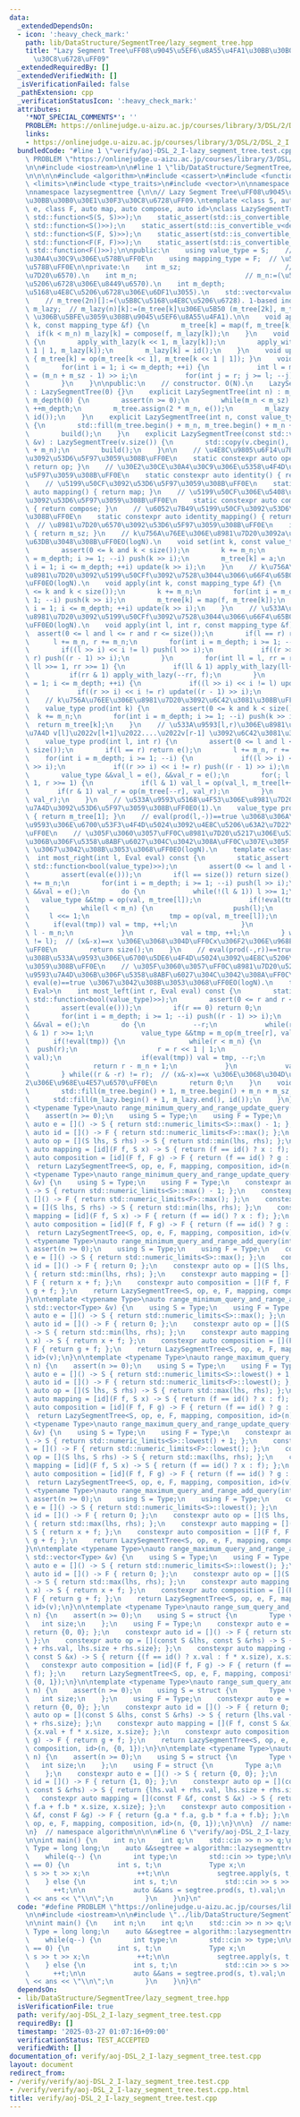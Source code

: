 ```yaml
---
data:
  _extendedDependsOn:
  - icon: ':heavy_check_mark:'
    path: lib/DataStructure/SegmentTree/lazy_segment_tree.hpp
    title: "Lazy Segment Tree\uFF08\u9045\u5EF6\u8A55\u4FA1\u30BB\u30B0\u30E1\u30F3\
      \u30C8\u6728\uFF09"
  _extendedRequiredBy: []
  _extendedVerifiedWith: []
  _isVerificationFailed: false
  _pathExtension: cpp
  _verificationStatusIcon: ':heavy_check_mark:'
  attributes:
    '*NOT_SPECIAL_COMMENTS*': ''
    PROBLEM: https://onlinejudge.u-aizu.ac.jp/courses/library/3/DSL/2/DSL_2_I
    links:
    - https://onlinejudge.u-aizu.ac.jp/courses/library/3/DSL/2/DSL_2_I
  bundledCode: "#line 1 \"verify/aoj-DSL_2_I-lazy_segment_tree.test.cpp\"\n#define\
    \ PROBLEM \"https://onlinejudge.u-aizu.ac.jp/courses/library/3/DSL/2/DSL_2_I\"\
    \n\n#include <iostream>\n\n#line 1 \"lib/DataStructure/SegmentTree/lazy_segment_tree.hpp\"\
    \n\n\n\n#include <algorithm>\n#include <cassert>\n#include <functional>\n#include\
    \ <limits>\n#include <type_traits>\n#include <vector>\n\nnamespace algorithm {\n\
    \nnamespace lazysegmenttree {\n\n// Lazy Segment Tree\uFF08\u9045\u5EF6\u8A55\u4FA1\
    \u30BB\u30B0\u30E1\u30F3\u30C8\u6728\uFF09.\ntemplate <class S, auto op, auto\
    \ e, class F, auto map, auto compose, auto id>\nclass LazySegmentTree {\n    static_assert(std::is_convertible_v<decltype(op),\
    \ std::function<S(S, S)>>);\n    static_assert(std::is_convertible_v<decltype(e),\
    \ std::function<S()>>);\n    static_assert(std::is_convertible_v<decltype(map),\
    \ std::function<S(F, S)>>);\n    static_assert(std::is_convertible_v<decltype(compose),\
    \ std::function<F(F, F)>>);\n    static_assert(std::is_convertible_v<decltype(id),\
    \ std::function<F()>>);\n\npublic:\n    using value_type = S;    // \u30E2\u30CE\
    \u30A4\u30C9\u306E\u578B\uFF0E\n    using mapping_type = F;  // \u5199\u50CF\u306E\
    \u578B\uFF0E\n\nprivate:\n    int m_sz;                          // m_sz:=(\u8981\
    \u7D20\u6570).\n    int m_n;                           // m_n:=(\u5B8C\u5168\u4E8C\
    \u5206\u6728\u306E\u8449\u6570).\n    int m_depth;                       // m_depth:=(\u5B8C\
    \u5168\u4E8C\u5206\u6728\u306E\u6DF1\u3055).\n    std::vector<value_type> m_tree;\
    \    // m_tree(2n)[]:=(\u5B8C\u5168\u4E8C\u5206\u6728). 1-based index.\n    std::vector<mapping_type>\
    \ m_lazy;  // m_lazy(n)[k]:=(m_tree[k]\u306E\u5B50 (m_tree[2k], m_tree[2k+1])\
    \ \u306B\u5BFE\u3059\u308B\u9045\u5EF6\u8A55\u4FA1).\n\n    void apply_with_lazy(int\
    \ k, const mapping_type &f) {\n        m_tree[k] = map(f, m_tree[k]);\n      \
    \  if(k < m_n) m_lazy[k] = compose(f, m_lazy[k]);\n    }\n    void push(int k)\
    \ {\n        apply_with_lazy(k << 1, m_lazy[k]);\n        apply_with_lazy(k <<\
    \ 1 | 1, m_lazy[k]);\n        m_lazy[k] = id();\n    }\n    void update(int k)\
    \ { m_tree[k] = op(m_tree[k << 1], m_tree[k << 1 | 1]); }\n    void build() {\n\
    \        for(int i = 1; i <= m_depth; ++i) {\n            int l = m_n >> i, r\
    \ = (m_n + m_sz - 1) >> i;\n            for(int j = r; j >= l; --j) update(j);\n\
    \        }\n    }\n\npublic:\n    // constructor. O(N).\n    LazySegmentTree()\
    \ : LazySegmentTree(0) {}\n    explicit LazySegmentTree(int n) : m_sz(n), m_n(1),\
    \ m_depth(0) {\n        assert(n >= 0);\n        while(m_n < m_sz) m_n <<= 1,\
    \ ++m_depth;\n        m_tree.assign(2 * m_n, e());\n        m_lazy.assign(m_n,\
    \ id());\n    }\n    explicit LazySegmentTree(int n, const value_type &a) : LazySegmentTree(n)\
    \ {\n        std::fill(m_tree.begin() + m_n, m_tree.begin() + m_n + m_sz, a);\n\
    \        build();\n    }\n    explicit LazySegmentTree(const std::vector<value_type>\
    \ &v) : LazySegmentTree(v.size()) {\n        std::copy(v.cbegin(), v.cend(), m_tree.begin()\
    \ + m_n);\n        build();\n    }\n\n    // \u4E8C\u9805\u6F14\u7B97\u95A2\u6570\
    \u3092\u53D6\u5F97\u3059\u308B\uFF0E\n    static constexpr auto operation() {\
    \ return op; }\n    // \u30E2\u30CE\u30A4\u30C9\u306E\u5358\u4F4D\u5143\u3092\u53D6\
    \u5F97\u3059\u308B\uFF0E\n    static constexpr auto identity() { return e; }\n\
    \    // \u5199\u50CF\u3092\u53D6\u5F97\u3059\u308B\uFF0E\n    static constexpr\
    \ auto mapping() { return map; }\n    // \u5199\u50CF\u306E\u5408\u6210\u95A2\u6570\
    \u3092\u53D6\u5F97\u3059\u308B\uFF0E\n    static constexpr auto composition()\
    \ { return compose; }\n    // \u6052\u7B49\u5199\u50CF\u3092\u53D6\u5F97\u3059\
    \u308B\uFF0E\n    static constexpr auto identity_mapping() { return id; }\n  \
    \  // \u8981\u7D20\u6570\u3092\u53D6\u5F97\u3059\u308B\uFF0E\n    int size() const\
    \ { return m_sz; }\n    // k\u756A\u76EE\u306E\u8981\u7D20\u3092a\u306B\u7F6E\u304D\
    \u63DB\u3048\u308B\uFF0EO(logN).\n    void set(int k, const value_type &a) {\n\
    \        assert(0 <= k and k < size());\n        k += m_n;\n        for(int i\
    \ = m_depth; i >= 1; --i) push(k >> i);\n        m_tree[k] = a;\n        for(int\
    \ i = 1; i <= m_depth; ++i) update(k >> i);\n    }\n    // k\u756A\u76EE\u306E\
    \u8981\u7D20\u3092\u5199\u50CFf\u3092\u7528\u3044\u3066\u66F4\u65B0\u3059\u308B\
    \uFF0EO(logN).\n    void apply(int k, const mapping_type &f) {\n        assert(0\
    \ <= k and k < size());\n        k += m_n;\n        for(int i = m_depth; i >=\
    \ 1; --i) push(k >> i);\n        m_tree[k] = map(f, m_tree[k]);\n        for(int\
    \ i = 1; i <= m_depth; ++i) update(k >> i);\n    }\n    // \u533A\u9593[l,r)\u306E\
    \u8981\u7D20\u3092\u5199\u50CFf\u3092\u7528\u3044\u3066\u66F4\u65B0\u3059\u308B\
    \uFF0EO(logN).\n    void apply(int l, int r, const mapping_type &f) {\n      \
    \  assert(0 <= l and l <= r and r <= size());\n        if(l == r) return;\n  \
    \      l += m_n, r += m_n;\n        for(int i = m_depth; i >= 1; --i) {\n    \
    \        if((l >> i) << i != l) push(l >> i);\n            if((r >> i) << i !=\
    \ r) push((r - 1) >> i);\n        }\n        for(int ll = l, rr = r; ll < rr;\
    \ ll >>= 1, rr >>= 1) {\n            if(ll & 1) apply_with_lazy(ll++, f);\n  \
    \          if(rr & 1) apply_with_lazy(--rr, f);\n        }\n        for(int i\
    \ = 1; i <= m_depth; ++i) {\n            if((l >> i) << i != l) update(l >> i);\n\
    \            if((r >> i) << i != r) update((r - 1) >> i);\n        }\n    }\n\
    \    // k\u756A\u76EE\u306E\u8981\u7D20\u3092\u6C42\u3081\u308B\uFF0EO(logN).\n\
    \    value_type prod(int k) {\n        assert(0 <= k and k < size());\n      \
    \  k += m_n;\n        for(int i = m_depth; i >= 1; --i) push(k >> i);\n      \
    \  return m_tree[k];\n    }\n    // \u533A\u9593[l,r)\u306E\u8981\u7D20\u306E\u7DCF\
    \u7A4D v[l]\u2022v[l+1]\u2022....\u2022v[r-1] \u3092\u6C42\u3081\u308B\uFF0EO(logN).\n\
    \    value_type prod(int l, int r) {\n        assert(0 <= l and l <= r and r <=\
    \ size());\n        if(l == r) return e();\n        l += m_n, r += m_n;\n    \
    \    for(int i = m_depth; i >= 1; --i) {\n            if((l >> i) << i != l) push(l\
    \ >> i);\n            if((r >> i) << i != r) push((r - 1) >> i);\n        }\n\
    \        value_type &&val_l = e(), &&val_r = e();\n        for(; l < r; l >>=\
    \ 1, r >>= 1) {\n            if(l & 1) val_l = op(val_l, m_tree[l++]);\n     \
    \       if(r & 1) val_r = op(m_tree[--r], val_r);\n        }\n        return op(val_l,\
    \ val_r);\n    }\n    // \u533A\u9593\u5168\u4F53\u306E\u8981\u7D20\u306E\u7DCF\
    \u7A4D\u3092\u53D6\u5F97\u3059\u308B\uFF0EO(1).\n    value_type prod_all() const\
    \ { return m_tree[1]; }\n    // eval(prod(l,-))==true \u3068\u306A\u308B\u533A\
    \u9593\u306E\u6700\u53F3\u4F4D\u5024\u3092\u4E8C\u5206\u63A2\u7D22\u3059\u308B\
    \uFF0E\n    // \u305F\u3060\u3057\uFF0C\u8981\u7D20\u5217\u306E\u533A\u9593\u7A4D\
    \u306B\u306F\u5358\u8ABF\u6027\u304C\u3042\u308A\uFF0C\u307E\u305F eval(e)==true\
    \ \u3067\u3042\u308B\u3053\u3068\uFF0EO(logN).\n    template <class Eval>\n  \
    \  int most_right(int l, Eval eval) const {\n        static_assert(std::is_convertible_v<Eval,\
    \ std::function<bool(value_type)>>);\n        assert(0 <= l and l <= size());\n\
    \        assert(eval(e()));\n        if(l == size()) return size();\n        l\
    \ += m_n;\n        for(int i = m_depth; i >= 1; --i) push(l >> i);\n        value_type\
    \ &&val = e();\n        do {\n            while(!(l & 1)) l >>= 1;\n         \
    \   value_type &&tmp = op(val, m_tree[l]);\n            if(!eval(tmp)) {\n   \
    \             while(l < m_n) {\n                    push(l);\n               \
    \     l <<= 1;\n                    tmp = op(val, m_tree[l]);\n              \
    \      if(eval(tmp)) val = tmp, ++l;\n                }\n                return\
    \ l - m_n;\n            }\n            val = tmp, ++l;\n        } while((l & -l)\
    \ != l);  // (x&-x)==x \u306E\u3068\u304D\uFF0Cx\u306F2\u306E\u968E\u4E57\u6570\
    \uFF0E\n        return size();\n    }\n    // eval(prod(-,r))==true \u3068\u306A\
    \u308B\u533A\u9593\u306E\u6700\u5DE6\u4F4D\u5024\u3092\u4E8C\u5206\u63A2\u7D22\
    \u3059\u308B\uFF0E\n    // \u305F\u3060\u3057\uFF0C\u8981\u7D20\u5217\u306E\u533A\
    \u9593\u7A4D\u306B\u306F\u5358\u8ABF\u6027\u304C\u3042\u308A\uFF0C\u307E\u305F\
    \ eval(e)==true \u3067\u3042\u308B\u3053\u3068\uFF0EO(logN).\n    template <class\
    \ Eval>\n    int most_left(int r, Eval eval) const {\n        static_assert(std::is_convertible_v<Eval,\
    \ std::function<bool(value_type)>>);\n        assert(0 <= r and r <= size());\n\
    \        assert(eval(e()));\n        if(r == 0) return 0;\n        r += m_n;\n\
    \        for(int i = m_depth; i >= 1; --i) push((r - 1) >> i);\n        value_type\
    \ &&val = e();\n        do {\n            --r;\n            while(r > 1 and r\
    \ & 1) r >>= 1;\n            value_type &&tmp = m_op(m_tree[r], val);\n      \
    \      if(!eval(tmp)) {\n                while(r < m_n) {\n                  \
    \  push(r);\n                    r = r << 1 | 1;\n                    tmp = op(m_tree[r],\
    \ val);\n                    if(eval(tmp)) val = tmp, --r;\n                }\n\
    \                return r - m_n + 1;\n            }\n            val = tmp;\n\
    \        } while((r & -r) != r);  // (x&-x)==x \u306E\u3068\u304D\uFF0Cx\u306F\
    2\u306E\u968E\u4E57\u6570\uFF0E\n        return 0;\n    }\n    void reset() {\n\
    \        std::fill(m_tree.begin() + 1, m_tree.begin() + m_n + m_sz, e());\n  \
    \      std::fill(m_lazy.begin() + 1, m_lazy.end(), id());\n    }\n};\n\ntemplate\
    \ <typename Type>\nauto range_minimum_query_and_range_update_query(int n) {\n\
    \    assert(n >= 0);\n    using S = Type;\n    using F = Type;\n    constexpr\
    \ auto e = []() -> S { return std::numeric_limits<S>::max() - 1; };\n    constexpr\
    \ auto id = []() -> F { return std::numeric_limits<F>::max(); };\n    constexpr\
    \ auto op = [](S lhs, S rhs) -> S { return std::min(lhs, rhs); };\n    constexpr\
    \ auto mapping = [id](F f, S x) -> S { return (f == id() ? x : f); };\n    constexpr\
    \ auto composition = [id](F f, F g) -> F { return (f == id() ? g : f); };\n  \
    \  return LazySegmentTree<S, op, e, F, mapping, composition, id>(n);\n}\n\ntemplate\
    \ <typename Type>\nauto range_minimum_query_and_range_update_query(const std::vector<Type>\
    \ &v) {\n    using S = Type;\n    using F = Type;\n    constexpr auto e = []()\
    \ -> S { return std::numeric_limits<S>::max() - 1; };\n    constexpr auto id =\
    \ []() -> F { return std::numeric_limits<F>::max(); };\n    constexpr auto op\
    \ = [](S lhs, S rhs) -> S { return std::min(lhs, rhs); };\n    constexpr auto\
    \ mapping = [id](F f, S x) -> F { return (f == id() ? x : f); };\n    constexpr\
    \ auto composition = [id](F f, F g) -> F { return (f == id() ? g : f); };\n  \
    \  return LazySegmentTree<S, op, e, F, mapping, composition, id>(v);\n}\n\ntemplate\
    \ <typename Type>\nauto range_minimum_query_and_range_add_query(int n) {\n   \
    \ assert(n >= 0);\n    using S = Type;\n    using F = Type;\n    constexpr auto\
    \ e = []() -> S { return std::numeric_limits<S>::max(); };\n    constexpr auto\
    \ id = []() -> F { return 0; };\n    constexpr auto op = [](S lhs, S rhs) -> S\
    \ { return std::min(lhs, rhs); };\n    constexpr auto mapping = [](F f, S x) ->\
    \ F { return x + f; };\n    constexpr auto composition = [](F f, F g) -> F { return\
    \ g + f; };\n    return LazySegmentTree<S, op, e, F, mapping, composition, id>(n);\n\
    }\n\ntemplate <typename Type>\nauto range_minimum_query_and_range_add_query(const\
    \ std::vector<Type> &v) {\n    using S = Type;\n    using F = Type;\n    constexpr\
    \ auto e = []() -> S { return std::numeric_limits<S>::max(); };\n    constexpr\
    \ auto id = []() -> F { return 0; };\n    constexpr auto op = [](S lhs, S rhs)\
    \ -> S { return std::min(lhs, rhs); };\n    constexpr auto mapping = [](F f, S\
    \ x) -> S { return x + f; };\n    constexpr auto composition = [](F f, F g) ->\
    \ F { return g + f; };\n    return LazySegmentTree<S, op, e, F, mapping, composition,\
    \ id>(v);\n}\n\ntemplate <typename Type>\nauto range_maximum_query_and_range_update_query(int\
    \ n) {\n    assert(n >= 0);\n    using S = Type;\n    using F = Type;\n    constexpr\
    \ auto e = []() -> S { return std::numeric_limits<S>::lowest() + 1; };\n    constexpr\
    \ auto id = []() -> F { return std::numeric_limits<F>::lowest(); };\n    constexpr\
    \ auto op = [](S lhs, S rhs) -> S { return std::max(lhs, rhs); };\n    constexpr\
    \ auto mapping = [id](F f, S x) -> S { return (f == id() ? x : f); };\n    constexpr\
    \ auto composition = [id](F f, F g) -> F { return (f == id() ? g : f); };\n  \
    \  return LazySegmentTree<S, op, e, F, mapping, composition, id>(n);\n}\n\ntemplate\
    \ <typename Type>\nauto range_maximum_query_and_range_update_query(const std::vector<Type>\
    \ &v) {\n    using S = Type;\n    using F = Type;\n    constexpr auto e = []()\
    \ -> S { return std::numeric_limits<S>::lowest() + 1; };\n    constexpr auto id\
    \ = []() -> F { return std::numeric_limits<F>::lowest(); };\n    constexpr auto\
    \ op = [](S lhs, S rhs) -> S { return std::max(lhs, rhs); };\n    constexpr auto\
    \ mapping = [id](F f, S x) -> S { return (f == id() ? x : f); };\n    constexpr\
    \ auto composition = [id](F f, F g) -> F { return (f == id() ? g : f); };\n  \
    \  return LazySegmentTree<S, op, e, F, mapping, composition, id>(v);\n}\n\ntemplate\
    \ <typename Type>\nauto range_maximum_query_and_range_add_query(int n) {\n   \
    \ assert(n >= 0);\n    using S = Type;\n    using F = Type;\n    constexpr auto\
    \ e = []() -> S { return std::numeric_limits<S>::lowest(); };\n    constexpr auto\
    \ id = []() -> F { return 0; };\n    constexpr auto op = [](S lhs, S rhs) -> S\
    \ { return std::max(lhs, rhs); };\n    constexpr auto mapping = [](F f, S x) ->\
    \ S { return x + f; };\n    constexpr auto composition = [](F f, F g) -> F { return\
    \ g + f; };\n    return LazySegmentTree<S, op, e, F, mapping, composition, id>(n);\n\
    }\n\ntemplate <typename Type>\nauto range_maximum_query_and_range_add_query(const\
    \ std::vector<Type> &v) {\n    using S = Type;\n    using F = Type;\n    constexpr\
    \ auto e = []() -> S { return std::numeric_limits<S>::lowest(); };\n    constexpr\
    \ auto id = []() -> F { return 0; };\n    constexpr auto op = [](S lhs, S rhs)\
    \ -> S { return std::max(lhs, rhs); };\n    constexpr auto mapping = [](F f, S\
    \ x) -> S { return x + f; };\n    constexpr auto composition = [](F f, F g) ->\
    \ F { return g + f; };\n    return LazySegmentTree<S, op, e, F, mapping, composition,\
    \ id>(v);\n}\n\ntemplate <typename Type>\nauto range_sum_query_and_range_update_query(int\
    \ n) {\n    assert(n >= 0);\n    using S = struct {\n        Type val;\n     \
    \   int size;\n    };\n    using F = Type;\n    constexpr auto e = []() -> S {\
    \ return {0, 0}; };\n    constexpr auto id = []() -> F { return std::numeric_limits<F>::max();\
    \ };\n    constexpr auto op = [](const S &lhs, const S &rhs) -> S { return {lhs.val\
    \ + rhs.val, lhs.size + rhs.size}; };\n    constexpr auto mapping = [id](F f,\
    \ const S &x) -> S { return {(f == id() ? x.val : f * x.size), x.size}; };\n \
    \   constexpr auto composition = [id](F f, F g) -> F { return (f == id() ? g :\
    \ f); };\n    return LazySegmentTree<S, op, e, F, mapping, composition, id>(n,\
    \ {0, 1});\n}\n\ntemplate <typename Type>\nauto range_sum_query_and_range_add_query(int\
    \ n) {\n    assert(n >= 0);\n    using S = struct {\n        Type val;\n     \
    \   int size;\n    };\n    using F = Type;\n    constexpr auto e = []() -> S {\
    \ return {0, 0}; };\n    constexpr auto id = []() -> F { return 0; };\n    constexpr\
    \ auto op = [](const S &lhs, const S &rhs) -> S { return {lhs.val + rhs.val, lhs.size\
    \ + rhs.size}; };\n    constexpr auto mapping = [](F f, const S &x) -> S { return\
    \ {x.val + f * x.size, x.size}; };\n    constexpr auto composition = [](F f, F\
    \ g) -> F { return g + f; };\n    return LazySegmentTree<S, op, e, F, mapping,\
    \ composition, id>(n, {0, 1});\n}\n\ntemplate <typename Type>\nauto range_sum_query_and_range_affine_query(int\
    \ n) {\n    assert(n >= 0);\n    using S = struct {\n        Type val;\n     \
    \   int size;\n    };\n    using F = struct {\n        Type a;\n        Type b;\n\
    \    };\n    constexpr auto e = []() -> S { return {0, 0}; };\n    constexpr auto\
    \ id = []() -> F { return {1, 0}; };\n    constexpr auto op = [](const S &lhs,\
    \ const S &rhs) -> S { return {lhs.val + rhs.val, lhs.size + rhs.size}; };\n \
    \   constexpr auto mapping = [](const F &f, const S &x) -> S { return {x.val *\
    \ f.a + f.b * x.size, x.size}; };\n    constexpr auto composition = [](const F\
    \ &f, const F &g) -> F { return {g.a * f.a, g.b * f.a + f.b}; };\n    return LazySegmentTree<S,\
    \ op, e, F, mapping, composition, id>(n, {0, 1});\n}\n\n}  // namespace lazysegmenttree\n\
    \n}  // namespace algorithm\n\n\n#line 6 \"verify/aoj-DSL_2_I-lazy_segment_tree.test.cpp\"\
    \n\nint main() {\n    int n;\n    int q;\n    std::cin >> n >> q;\n\n    using\
    \ Type = long long;\n    auto &&segtree = algorithm::lazysegmenttree::range_sum_query_and_range_update_query<Type>(n);\n\
    \    while(q--) {\n        int type;\n        std::cin >> type;\n\n        if(type\
    \ == 0) {\n            int s, t;\n            Type x;\n            std::cin >>\
    \ s >> t >> x;\n            ++t;\n\n            segtree.apply(s, t, x);\n    \
    \    } else {\n            int s, t;\n            std::cin >> s >> t;\n      \
    \      ++t;\n\n            auto &&ans = segtree.prod(s, t).val;\n            std::cout\
    \ << ans << \"\\n\";\n        }\n    }\n}\n"
  code: "#define PROBLEM \"https://onlinejudge.u-aizu.ac.jp/courses/library/3/DSL/2/DSL_2_I\"\
    \n\n#include <iostream>\n\n#include \"../lib/DataStructure/SegmentTree/lazy_segment_tree.hpp\"\
    \n\nint main() {\n    int n;\n    int q;\n    std::cin >> n >> q;\n\n    using\
    \ Type = long long;\n    auto &&segtree = algorithm::lazysegmenttree::range_sum_query_and_range_update_query<Type>(n);\n\
    \    while(q--) {\n        int type;\n        std::cin >> type;\n\n        if(type\
    \ == 0) {\n            int s, t;\n            Type x;\n            std::cin >>\
    \ s >> t >> x;\n            ++t;\n\n            segtree.apply(s, t, x);\n    \
    \    } else {\n            int s, t;\n            std::cin >> s >> t;\n      \
    \      ++t;\n\n            auto &&ans = segtree.prod(s, t).val;\n            std::cout\
    \ << ans << \"\\n\";\n        }\n    }\n}\n"
  dependsOn:
  - lib/DataStructure/SegmentTree/lazy_segment_tree.hpp
  isVerificationFile: true
  path: verify/aoj-DSL_2_I-lazy_segment_tree.test.cpp
  requiredBy: []
  timestamp: '2025-03-27 01:07:16+09:00'
  verificationStatus: TEST_ACCEPTED
  verifiedWith: []
documentation_of: verify/aoj-DSL_2_I-lazy_segment_tree.test.cpp
layout: document
redirect_from:
- /verify/verify/aoj-DSL_2_I-lazy_segment_tree.test.cpp
- /verify/verify/aoj-DSL_2_I-lazy_segment_tree.test.cpp.html
title: verify/aoj-DSL_2_I-lazy_segment_tree.test.cpp
---
```


